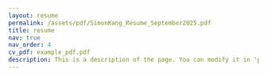 ```yaml
---
layout: resume
permalink: /assets/pdf/SimonKang_Resume_September2025.pdf
title: resume
nav: true
nav_order: 4
cv_pdf: example_pdf.pdf
description: This is a description of the page. You can modify it in 'pages/_cv.md'. You can also change or remove the top pdf download button.
---
```

